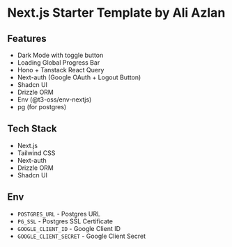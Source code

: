 # Next.js Starter Template by Ali Azlan

## Features
- Dark Mode with toggle button
- Loading Global Progress Bar
- Hono + Tanstack React Query
- Next-auth (Google OAuth + Logout Button)
- Shadcn UI
- Drizzle ORM
- Env (@t3-oss/env-nextjs)
- pg (for postgres)

## Tech Stack

- Next.js
- Tailwind CSS
- Next-auth
- Drizzle ORM
- Shadcn UI


## Env

- `POSTGRES_URL` - Postgres URL
- `PG_SSL` - Postgres SSL Certificate
- `GOOGLE_CLIENT_ID` - Google Client ID
- `GOOGLE_CLIENT_SECRET` - Google Client Secret